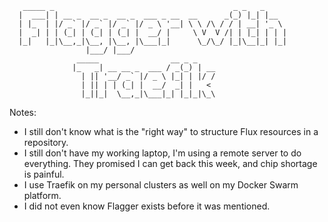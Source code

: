 

       _____ _                                        _ _   _     
      |  ___| | __ _  __ _  __ _  ___ _ __  __      _(_) |_| |__  
      | |_  | |/ _` |/ _` |/ _` |/ _ \ '__| \ \ /\ / / | __| '_ \ 
      |  _| | | (_| | (_| | (_| |  __/ |     \ V  V /| | |_| | | |
      |_|   |_|\__,_|\__, |\__, |\___|_|      \_/\_/ |_|\__|_| |_|
                     |___/ |___/                                  
                   _____                __ _ _    
                  |_   _| __ __ _  ___ / _(_) | __
                    | || '__/ _` |/ _ \ |_| | |/ /
                    | || | | (_| |  __/  _| |   < 
                    |_||_|  \__,_|\___|_| |_|_|\_\






Notes:

* I still don't know what is the "right way" to structure Flux resources
    in a repository.
* I still don't have my working laptop, I'm using a remote server to do
    everything. They promised I can get back this week, and chip shortage
    is painful.
* I use Traefik on my personal clusters as well on my Docker Swarm platform.
* I did not even know Flagger exists before it was mentioned.
